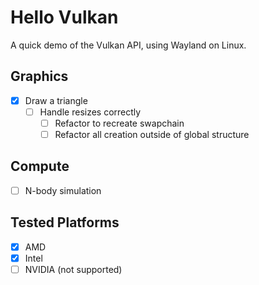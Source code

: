 # Hello Vulkan

A quick demo of the Vulkan API, using Wayland on Linux.

## Graphics

- [x] Draw a triangle
  - [ ] Handle resizes correctly
    - [ ] Refactor to recreate swapchain
    - [ ] Refactor all creation outside of global structure

## Compute

- [ ] N-body simulation

## Tested Platforms

- [x] AMD
- [x] Intel
- [ ] NVIDIA (not supported)
